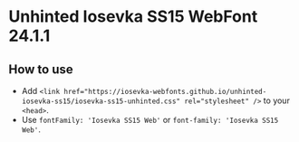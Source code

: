 # Unhinted Iosevka SS15 WebFont 24.1.1

## How to use

- Add `<link href="https://iosevka-webfonts.github.io/unhinted-iosevka-ss15/iosevka-ss15-unhinted.css" rel="stylesheet" />` to your `<head>`.
- Use `fontFamily: 'Iosevka SS15 Web'` or `font-family: 'Iosevka SS15 Web'`.
